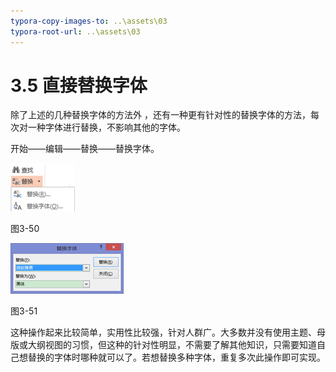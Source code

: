 ```yaml
---
typora-copy-images-to: ..\assets\03
typora-root-url: ..\assets\03
---
```


# 3.5  直接替换字体

除了上述的几种替换字体的方法外 ，还有一种更有针对性的替换字体的方法，每次对一种字体进行替换，不影响其他的字体。

开始——编辑——替换——替换字体。

![img](../../.gitbook/assets/image062%20%282%29.png)

图3-50

![img](../../.gitbook/assets/image063.png)

图3-51

这种操作起来比较简单，实用性比较强，针对人群广。大多数并没有使用主题、母版或大纲视图的习惯，但这种的针对性明显，不需要了解其他知识，只需要知道自己想替换的字体时哪种就可以了。若想替换多种字体，重复多次此操作即可实现。

